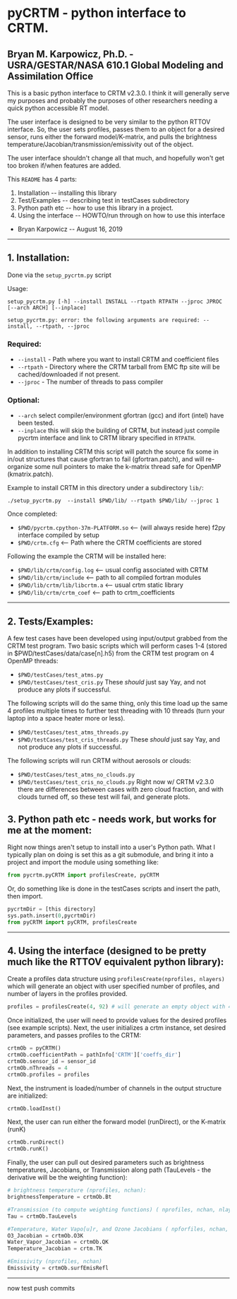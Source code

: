 # pyCRTM - python interface to CRTM.

## Bryan M. Karpowicz, Ph.D. - USRA/GESTAR/NASA 610.1 Global Modeling and Assimilation Office

This is a basic python interface to CRTM v2.3.0. I think it will generally serve my purposes and probably the purposes of other researchers needing a quick python accessible RT model.

The user interface is designed to be very similar to the python RTTOV interface. So, the user sets profiles, passes them to an object for a desired sensor, runs either the forward model/K-matrix, and pulls the brightness temperature/Jacobian/transmission/emissivity out of the object.  

The user interface shouldn't change all that much, and hopefully won't get too broken if/when features are added.  

This `README` has 4 parts:

1. Installation -- installing this library
2. Test/Examples -- describing test in testCases subdirectory
3. Python path etc -- how to use this library in a project.
4. Using the interface -- HOWTO/run through on how to use this interface

- Bryan Karpowicz -- August 16, 2019
---------------------------------------------------------------------------------------- 

## 1. Installation:
 
Done via the `setup_pycrtm.py` script  

Usage:
```
setup_pycrtm.py [-h] --install INSTALL --rtpath RTPATH --jproc JPROC [--arch ARCH] [--inplace]

setup_pycrtm.py: error: the following arguments are required: --install, --rtpath, --jproc 
```

### Required:
* `--install` -  Path where you want to install CRTM and coefficient files
*  `--rtpath`  -  Directory where the CRTM tarball from EMC ftp site will be cached/downloaded if not present. 
* `--jproc`   -  The number of threads to pass compiler

### Optional:
* `--arch` select compiler/environment gfortran (gcc) and ifort (intel) have been tested.
* `--inplace` this will skip the building of CRTM, but instead just compile pycrtm interface and link to CRTM library specified in `RTPATH`.

In addition to installing CRTM this script will patch the source fix some in in/out structures that cause gfortran to fail (gfortran.patch), and will re-organize
some null pointers to make the k-matrix thread safe for OpenMP (kmatrix.patch).  

Example to install CRTM in this directory under a subdirectory `lib/`:
```
./setup_pycrtm.py  --install $PWD/lib/ --rtpath $PWD/lib/ --jproc 1
```
Once completed:

* `$PWD/pycrtm.cpython-37m-PLATFORM.so` <-- (will always reside here) f2py interface compiled by setup 
* `$PWD/crtm.cfg`                       <-- Path where the CRTM coefficients are stored 

Following the example the CRTM will be installed here:

* `$PWD/lib/crtm/config.log`            <-- usual config associated with CRTM
* `$PWD/lib/crtm/include`               <-- path to all compiled fortran modules
* `$PWD/lib/crtm/lib/libcrtm.a`         <-- usual crtm static library
* `$PWD/lib/crtm/crtm_coef`             <-- path to crtm_coefficients
---------------------------------------------------------------------------------------- 

## 2. Tests/Examples:

A few test cases have been developed using input/output grabbed from the CRTM test program.
Two basic scripts which will perform cases 1-4 (stored in $PWD/testCases/data/case[n].h5) from the CRTM test program on 4 OpenMP threads: 
* `$PWD/testCases/test_atms.py`
* `$PWD/testCases/test_cris.py`
These *should* just say Yay, and not produce any plots if successful. 

The following scripts will do the same thing, only this time load up the same 4 profiles multiple times to further test threading with 10 threads (turn your laptop into a space heater more or less).
* `$PWD/testCases/test_atms_threads.py`
* `$PWD/testCases/test_cris_threads.py`
These *should* just say Yay, and not produce any plots if successful. 


The following scripts will run CRTM without aerosols or clouds:
* `$PWD/testCases/test_atms_no_clouds.py`
* `$PWD/testCases/test_cris_no_clouds.py`
Right now w/ CRTM v2.3.0 there are differences between cases with zero cloud fraction, and with clouds turned off, so these test will fail, and generate plots.

## 3. Python path etc - needs work, but works for me at the moment: 

Right now things aren't setup to install into a user's Python path. What I typically plan on doing is set this as a git submodule, and bring it into a project and import the module using something like:
```Python
from pycrtm.pyCRTM import profilesCreate, pyCRTM
```
Or, do something like is done in the testCases scripts and insert the path, then import.
```Python
pycrtmDir = [this directory]
sys.path.insert(0,pycrtmDir)
from pyCRTM import pyCRTM, profilesCreate
```
---------------------------------------------------------------------------------------- 

## 4. Using the interface (designed to be pretty much like the RTTOV equivalent python library):

Create a profiles data structure using `profilesCreate(nprofiles, nlayers)` which will generate an object with user specified number of profiles, and number of layers in the profiles provided.
```Python
profiles = profilesCreate(4, 92) # will generate an empty object with 4 profiles each with 92 layers. 
```
Once initialized, the user will need to provide values for the desired profiles (see example scripts). Next, the user initializes a crtm instance, set desired parameters, and passes profiles to the CRTM:

```Python
crtmOb = pyCRTM()
crtmOb.coefficientPath = pathInfo['CRTM']['coeffs_dir']
crtmOb.sensor_id = sensor_id
crtmOb.nThreads = 4
crtmOb.profiles = profiles
```

Next, the instrument is loaded/number of channels in the output structure are initialized:

```Python
crtmOb.loadInst()
```

Next, the user can run either the forward model (runDirect), or the K-matrix (runK) 
```Python
crtmOb.runDirect()
crtmOb.runK()
```
Finally, the user can pull out desired parameters such as brightness temperatures, Jacobians, or Transmission along path (TauLevels - the derivative will be the weighting function):
```Python
# brightness temperature (nprofiles, nchan):
brightnessTemperature = crtmOb.Bt 

#Transmission (to compute weighting functions) ( nprofiles, nchan, nlayers)
Tau = crtmOb.TauLevels 

#Temperature, Water Vapo[u]r, and Ozone Jacobians ( npforfiles, nchan, nlayers)
O3_Jacobian = crtmOb.O3K
Water_Vapor_Jacobian = crtmOb.QK
Temperature_Jacobian = crtm.TK

#Emissivity (nprofiles, nchan)
Emissivity = crtmOb.surfEmisRefl
```
---------------------------------------------------------------------------------------- 
now test push commits
